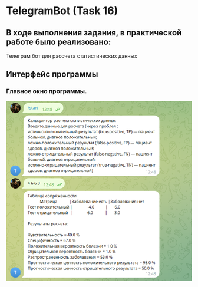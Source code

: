 # TelegramBot (Task 16)
## В ходе выполнения задания, в практической работе было реализовано:
Телеграм бот для рассчета статистических данных
## Интерфейс программы
### Главное окно программы.
![Главное окно](10.PNG)

